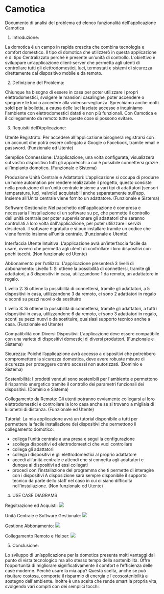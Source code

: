 # Camotica
Documento di analisi del problema ed elenco funzionalità dell'applicazione Camotica

1. Introduzione:

La domotica è un campo in rapida crescita che combina tecnologia e comfort domestico. Il tipo di domotica che utilizzerò in questa applicazione è di tipo Centralizzato perchè è presente un'unità di controllo.
L’obiettivo è sviluppare un’applicazione client-server che permetta agli utenti di controllare tutti gli elettrodomestici, luci, termostati e sistemi di sicurezza direttamente dal dispositivo mobile e da remoto. 

2. Definizione del Problema:

Chiunque ha bisogno di essere in casa per poter utilizzare i propri elettrodomestici, svolgere le mansioni casalinghe, poter accendere o spegnere le luci o accedere alla videosorveglianza.
Sprechiamo anche molti soldi per la bolletta, a causa delle luci lasciate accesse o inquiniamo l'ambiente con elettrodomestici datati e non più funzionali.
Con Camotica e il collegamento da remoto tutte queste cose si possono evitare.

3. Requisiti dell’Applicazione:

Utente Registrato: Per accedere all'applicazione bisognerà registrarsi con un account che potrà essere collegato a Google o Facebook, tramite email e password. (Funzionale ed Utente)

Semplice Connessione: L'applicazione, una volta configurata, visualizzerà sul vostro dispositivo tutti gli apparecchi a cui è possibile connettersi grazie all'impianto domotico. (Funzionale e Sistema)

Produzione Unità Centrale e Adattatori: L'applicazione si occupa di produrre un home automation per rendere realizzabile il progetto, questo consiste nella produzione di un'unità centrale insieme a vari tipi di adattatori (sensori temparatura, luci, valvole) acquistabili anche separatamente sull'app. Insieme all'Unità centrale viene fornito un adattatore. (Funzionale e Sistema) 

Software Gestionale: Nel pacchetto dell'applicazione è  compresa e necessaria l'installazione di un software su pc, che permette il controllo dell'unità centrale per poter supervisionare gli adattatori che saranno controllati a loro volta dall'applicazione, per poter utilizzare i servizi desiderati. Il software è gratuito e si può installare tramite un codice che viene fornito insieme all'unità centrale. (Funzionale e Utente) 

Interfaccia Utente Intuitiva: L’applicazione avrà un’interfaccia facile da usare, ovvero che permetta agli utenti di controllare i loro dispositivi con pochi tocchi. (Non funzionale ed Utente)

Abbonamento per l'utilizzo: L'applicazione presenterà 3 livelli di abbonamento:
Livello 1: Si ottiene la possibilità di connettersi, tramite gli adattatori,  a 3 dispositivi in casa, utilizzandone 1 da remoto, un adattatore in regalo. 

Livello 2: Si ottiene la possibilità di connettersi, tramite gli adattatori,  a 5 dispositivi in casa, utilizzandone 3 da remoto, ci sono 2 adattatori in regalo e sconti su pezzi nuovi o da sostituire  

Livello 3: Si ottiene la possibilità di connettersi, tramite gli adattatori,  a tutti i dispositivi in casa, utilizzandone 6 da remoto, ci sono 3 adattatori in regalo, sconti su pezzi nuovi o da sostituire, qualsiasi supporto tecnico anche a casa. (Funzionale ed Utente)

Compatibilità con Diversi Dispositivi: L’applicazione deve essere compatibile con una varietà di dispositivi domestici di diversi produttori. (Funzionale e Sistema)

Sicurezza: Poiché l’applicazione avrà accesso a dispositivi che potrebbero compromettere la sicurezza domestica, deve avere robuste misure di sicurezza per proteggere contro accessi non autorizzati. (Dominio e Sistema)

Sostenibilità: I prodotti venduti sono sostenibili per l'ambiente e permettono il risparmio energetico tramite il controllo dei parametri funzionali dei dispositivi. (Dominio e Sistema)

Collegamento da Remoto: Gli utenti potranno ovviamente collegarsi ai loro elettrodomestici e controllare la loro casa anche se si trovano a migliaia di kilometri di distanza. (Funzionale ed Utente)

Tutorial: La mia applicazione avrà un tutorial disponibile a tutti per permettere la facile installazione dei dispositivi che permettono il collegamento domotico: 
- collega l’unità centrale a una presa e segui la configurazione
- scollega dispositivi ed elettrodomestici che vuoi controllare
- collega gli adattatori
- collega i dispositivi e gli elettrodomestici al proprio adattatore
- accedi all’unità centrale e attendi che si connetta agli adattatori e dunque ai dispositivi ad essi collegati
- procedi con l’installazione del programma che ti permette di interagire con i dispositivi
A disposizione sarà sempre disponibile il supporto tecnico da parte dello staff nel caso in cui ci siano difficoltà nell'installazione. (Non funzionale ed Utente)

4. USE CASE DIAGRAMS

Regsitrazione ed Acquisti:
<img src="http://yuml.me/diagram/scruffy/usecase/[Utente]-(Registrazione), (Registrazione)>(Inserire Mail di Recupero), (Registrazione)>(Inserire Password e Nome Utente), [Utente]-(Login), (Login)>(Inserire Password e Nome Utente), (Registrazione)>(Account creato), (Registrazione)<(Navigazione), (Registrazione)<(Inserire Password Efficace), (Registrazione)<(Autenticazione Sicura a 2 Fattori), (Login)<(Nome Utente Errato), (Login)<(Password Errata), (Login)<(Recupero Nome Utente),(Login)<(Recupero Password), [Sistema Helper]-(Invio Mail Recupero Nome Utente), [Sistema Helper]-(Invio Mail Recupero Password), (Invio Mail Recupero Nome Utente)>(Recupero Nome Utente), (Invio Mail Recupero Password)>(Recupero Password), (Account Creato)<(Collegamento a Google/Facebook), [Utente]-(Acquista Prodotti), (Acquista Prodotti)>(Autenticazione), (Acquista Prodotti)<(Acquisto Abbonamento), (Acquisto Abbonamento)>(Scelta Livello Abbonamento), (Acquisto Abbonamento)>(Account Servizi Abbonato), (Acquista Prodotti)<(Acquisto Unità Centrale ed Adattatori), (Acquisto Unità Centrale ed Adattatori)>(Aggiungere Carta), (Acquisto Abbonamento)>(Aggiungere Carta), (Aggiungere Carta)>(Transazione), [Staff]-(Riceve Ordine), (Riceve Ordine)>(Transazione), [Staff]-(Rifiuta Ordine), (Rifiuta Ordine)>(Prodotto non Disponibile), [Staff]-(Spedisce Ordine), (Spedisce Ordine)>(Imballaggio Unità Principale ed Adattatori), [Sistema Bancario]-(Accetta Transazione), [Sistema Bancario]-(Rifiuta Transazione), (Accetta Transazione)>(Effettua Pagamento), (Rifiuta Transazione)>(Comunica Errore), (Comunica Errore)<(Carta Scaduta)">

Unità Centrale e Software Gestionale:
<img src="http://yuml.me/diagram/scruffy/usecase/[Corriere]-(Consegna Pacco), (Consegna Pacco)>(Arrivo Ordine Utente), [Utente]-(Installazione Unità Centrale), [Utente]-(Installazione Adattatori), [Utente]-(Richiede Supporto), (Installazione Adattatori)>(Compatibilità Universale),(Installazione Unità Centrale)<(Lettura Tutorial), (Installazione Adattatori)<(Lettura Tutorial), (Arrivo Ordine Utente)>(Codice Software Gestionale),[Utente]-(Inserisce Codice Software), (Inserisce Codice Software)>(Scaricare Software Gestionale),[Software Gestionale]-(Connesso Unità Principale), [Software Gestionale]-(Gestione Unità Principale), [Software Gestionale]-(Supervisione Adattatori),[Staff]-(Fornisce Supporto Tecnico), (Fornisce Supporto Tecnico)>(Richiede Supporto)">

Gestione Abbonamento:
<img src="http://yuml.me/diagram/scruffy/usecase/[Utente]-(Acquisto Abbonamento), (Acquisto Abbonamento)>(Autenticazione), (Acquisto Abbonamento)>(Scelta Livello Abbonamento), (Acquisto Abbonamento)>(Account Servizi Abbonato), (Acquisto Abbonamento)>(Aggiungere Carta), (Aggiungere Carta)>(Transazione), [Utente Abbonato]-(Abbonamento Livello 1), [Utente Abbonato]-(Abbonamento Livello 2), [Utente Abbonato]-(Abbonamento Livello 3), [Utente Abbonato]-(Gestione Adattatori),(Abbonamento Livello 1)>(Controllo 3 Dispositivi), (Abbonamento Livello 1)>(Controllo da Remoto 1 Dispositivo), (Abbonamento Livello 1)>(Adattatore Regalo), (Abbonamento Livello 2)>(Controllo 5 Dispositivi), (Abbonamento Livello 2)>(Controllo da Remoto 3 Dispositivi), (Abbonamento Livello 2)>(2 Adattatori Regalo), (Abbonamento Livello 2)>(Sconti Pezzi), (Abbonamento Livello 3)>(Controllo Dispositivi), (Abbonamento Livello 3)>(Controllo da Remoto 6 Dispositivi),(Abbonamento Livello 3)>(3 Adattatori Regalo), (Abbonamento Livello 3)>(Sconti Pezzi),(Abbonamento Livello 3)>(Supporto Tecnico a Casa)">

Collegamento Remoto e Helper:
<img src="http://yuml.me/diagram/scruffy/usecase/[Utente Abbonato]-(Collegamento da Remoto),(Collegamento da Remoto)>(Autenticazione), (Collegamento da Remoto)>(Acquisto Abbonamento),(Collegamento da Remoto)<(Controllo Parametri Funzionali Dispositivi), (Controllo Parametri Funzionali Dispositivi)>(Acquisto Abbonamento), [Sistema Helper]-(Aiuta Collegare Unità Centrale), [Sistema Helper]-(Aiuta Scollegare Dispositivi), [Sistema Helper]-(Aiuta Collegare Adattatori), [Sistema Helper]-(Aiuta Collegare Dispositivi), [Sistema Helper]-(Aiuta Installare Software)"> 

5. Conclusione:

Lo sviluppo di un’applicazione per la domotica presenta molti vantaggi dal punto di vista tecnologico ma allo stesso tempo della sostenibilità.
Offre l’opportunità di migliorare significativamente il comfort e l’efficienza delle case moderne. 
Perchè usare la mia app? Questa scelta, anche se può risultare costosa, comporta il risparmio di energia e l'ecosostenibilità a sostegno dell'ambiente. Inoltre è una scelta che rende smart la propria vita, svolgendo vari compiti con dei semplici tocchi.
